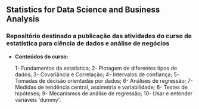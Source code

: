 ## **Statistics for Data Science and Business Analysis**

 ### **Repositório destinado a publicação das atividades do curso de estatística para ciência de dados e análise de negócios**
 
 - **Conteúdos do curso:**

    1- Fundamentos da estatística;
    2- Plotagem de diferentes tipos de dados;
    3- Covariância e Correlação;
    4- Intervalos de confiança;
    5- Tomadas de decisão orientadas por dados;
    6- Análises de regressão;
    7- Medidas de tendência central, assimetria e variabilidade;
    8- Testes de hipóteses;
    9- Mecanismos de análise de regressão;
    10- Usar e entender variáveis 'dummy'.
